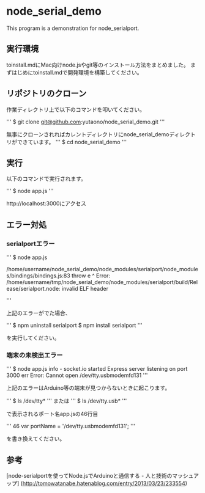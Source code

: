 node_serial_demo
======================
This program is a demonstration for node_serialport.
 
## 実行環境

toinstall.mdにMac向けnode.jsやgit等のインストール方法をまとめました。
まずはじめにtoinstall.mdで開発環境を構築してください。

## リポジトリのクローン
作業ディレクトリ上で以下のコマンドを叩いてください。

'''
$ git clone git@github.com:yutaono/node_serial_demo.git
'''

無事にクローンされればカレントディレクトリにnode_serial_demoディレクトリができています。
'''
$ cd node_serial_demo
'''

## 実行

以下のコマンドで実行されます。

'''
$ node app.js
'''

http://localhost:3000にアクセス


## エラー対処

### serialportエラー

'''
$ node app.js

/home/username/node_serial_demo/node_modules/serialport/node_modules/bindings/bindings.js:83
        throw e
              ^
Error: /home/username/tmp/node_serial_demo/node_modules/serialport/build/Release/serialport.node: invalid ELF header

'''

上記のエラーがでた場合、

'''
$ npm uninstall serialport
$ npm install serialport
'''

を実行してください。

### 端末の未検出エラー

'''
$ node app.js
   info  - socket.io started
Express server listening on port 3000
err Error: Cannot open /dev/tty.usbmodemfd131
'''

上記のエラーはArduino等の端末が見つからないときに起こります。

'''
$ ls /dev/tty*
'''
または
'''
$ ls /dev/tty.usb*
'''

で表示されるポート名app.jsの46行目

'''
46 var portName = '/dev/tty.usbmodemfd131';
'''

を書き換えてください。

## 参考
[node-serialportを使ってNode.jsでArduinoと通信する - 人と技術のマッシュアップ]
(http://tomowatanabe.hatenablog.com/entry/2013/03/23/233554)
